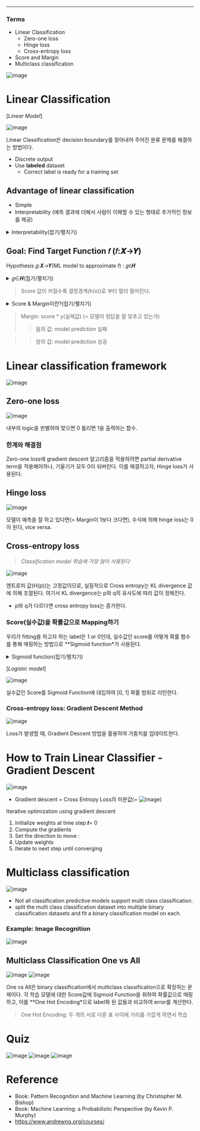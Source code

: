 ****
### Terms
- Linear Classification
  - Zero-one loss
  - Hinge loss
  - Cross-entropy loss
- Score and Margin
- Multiclass classification

![image](https://user-images.githubusercontent.com/39285147/178240098-fcfabcdd-b93e-40a8-8271-f5665bb66e7e.png)

# Linear Classification
[*Linear Model*]

![image](https://user-images.githubusercontent.com/39285147/178746386-b49e5341-3b58-406e-9161-44d66d6e4da8.png)

Linear Classification은 decision boundary를 찾아내어 주어진 분류 문제를 해결하는 방법이다.
- Discrete output
- Use **labeled** dataset
  - Correct label is ready for a training set

## Advantage of linear classification
- Simple
- Interpretability (예측 결과에 더해서 사람이 이해할 수 있는 형태로 추가적인 정보를 제공)

<details markdown="1">
<summary>Interpretability(접기/펼치기)</summary>

![image](https://user-images.githubusercontent.com/39285147/178757022-bec942b7-6c75-415a-8c11-89d56c68f1c4.png)

</details>

## Goal: Find Target Function 𝑓 (𝑓:𝑿→𝒀)
Hypothesis 𝑔:𝑿→𝒀(ML model to approximate 𝑓) : 𝑔∈𝑯

<details markdown="1">
<summary>𝑔∈𝑯(접기/펼치기)</summary>

![image](https://user-images.githubusercontent.com/39285147/178739687-257c8740-fa15-46bc-bf10-052e3f505b87.png)- w 
![image](https://user-images.githubusercontent.com/39285147/178739877-de2f076b-afd9-463b-a548-6e93714a715f.png)

</details>

> Score 값이 커질수록 결정경계(h(x))로 부터 멀리 떨어진다.

<details markdown="1">
<summary>Score & Margin이란?(접기/펼치기)</summary>

![image](https://user-images.githubusercontent.com/39285147/178741007-f2bb6a08-104f-4825-89ec-a5b961b3ba2d.png)

</details>

> Margin:  score * y(실제값) (= 모델이 정답을 잘 맞추고 있는가)
>> 음의 값: model prediction 실패

>> 양의 값: model prediction 성공

# Linear classification framework
![image](https://user-images.githubusercontent.com/39285147/178739145-94d4e15f-295e-4689-84b0-dadfaaae74aa.png)

## Zero-one loss
![image](https://user-images.githubusercontent.com/39285147/178741814-48468556-579e-4296-bfd9-79502b4f6d89.png)

내부의 logic을 판별하여 맞으면 0 틀리면 1을 출력하는 함수.

### 한계와 해결점
Zero-one loss에 gradient descent 알고리즘을 적용하려면 partial derivative term을 적용해야하나, 기울기가 모두 0이 되버린다. 이를 해결하고자, Hinge loss가 사용된다.

## Hinge loss
![image](https://user-images.githubusercontent.com/39285147/178741882-f726f06b-73e6-4b67-9483-78caed18459d.png)
 
모델이 예측을 잘 하고 있다면(= Margin이 1보다 크다면), 수식에 의해 hinge loss는 0이 된다, vice versa.

## Cross-entropy loss
> *Classification model 학습에 가장 많이 사용된다*

![image](https://user-images.githubusercontent.com/39285147/178741907-3154da2e-6d7b-413a-94bf-7b766beedd57.png)

엔트로피 값(H(p))는 고정값이므로, 실질적으로 Cross entropy는 KL divergence 값에 의해 조절된다. 여기서 KL divergence는 p와 q의 유사도에 따라 값이 정해진다.
- p와 q가 다르다면 cross entropy loss는 증가한다.

### Score(실수값)을 확률값으로 Mapping하기
우리가 fitting을 하고자 하는 label은 1 or 0인데, 실수값인 score를 어떻게 확률 함수를 통해 매핑하는 방법으로 **Sigmoid function*가 사용된다.

<details markdown="1">
<summary>Sigmoid function(접기/펼치기)</summary>

![image](https://user-images.githubusercontent.com/39285147/178742116-8c589c94-5a4e-4603-bdb2-46d12e1f51d8.png)

(+)값으로 커지게 된다면 확률 값 1에 근사하게 된다, vice versa.

</details>

[*Logistic model*]

![image](https://user-images.githubusercontent.com/39285147/178741943-bc16c4b0-037f-4737-a878-4d16b6e5f614.png)

실수값인 Score를 Sigmoid Function에 대입하여 [0, 1] 확률 범위로 리턴한다.

### Cross-entropy loss: Gradient Descent Method
![image](https://user-images.githubusercontent.com/39285147/178742070-8a89f201-3c40-43be-abc7-4b703a7c974e.png)

Loss가 발생할 때, Gradient Descent 방법을 활용하여 가중치를 업데이트한다.

# How to Train Linear Classifier - Gradient Descent
![image](https://user-images.githubusercontent.com/39285147/178742255-c2149c2c-75f0-489d-a93d-1a8572af4bdb.png)
- Gradient descent = Cross Entropy Loss의 미분값(= ![image](https://user-images.githubusercontent.com/39285147/178755058-37f42ba7-9b79-463c-9685-73f88b77f557.png))

Iterative optimization using gradient descent

1. Initialize weights at time step 𝒕= 0
2. Compute the gradients
3. Set the direction to move :
4. Update weights
5. Iterate to next step until converging

# Multiclass classification
![image](https://user-images.githubusercontent.com/39285147/178756035-e4294c2f-1fe7-4c35-b579-03b84b1dc377.png)
- Not all classification predictive models support multi class classification.
- split the multi class classification dataset into multiple binary classification datasets and fit a binary classification model on each.

### Example: Image Recognition
![image](https://user-images.githubusercontent.com/39285147/178746614-5194aebe-4686-4240-a22b-bb09402ef55f.png)

## Multiclass Classification One vs All
![image](https://user-images.githubusercontent.com/39285147/178742628-dfc16fb8-6ebb-4bdf-a048-f592cbd470c9.png)
![image](https://user-images.githubusercontent.com/39285147/178742769-142ac214-f9b8-49b1-83da-f7eb82d86d97.png)

One vs All은 binary classification에서 multiclass classification으로 확장하는 문제이다. 각 학습 모델에 대한 Score값에 Sigmoid Function을 취하여 확률값으로 매핑하고, 이를 **One Hot Encoding*으로 label화 된 값들과 비교하여 error를 계산한다.

> One Hot Encoding: 두 개의 서로 다른 표 사이에 거리를 가깝게 하면서 학습

# Quiz
![image](https://user-images.githubusercontent.com/39285147/178743210-3c64eba8-bca0-4188-9dd1-50f35c8878aa.png)
![image](https://user-images.githubusercontent.com/39285147/178743234-891e5dfc-4840-4dad-85c5-a4a934f66407.png)
![image](https://user-images.githubusercontent.com/39285147/178743256-f44bdbab-b7a4-4b2f-bf6b-19c215583724.png)

# Reference
- Book: Pattern Recognition and Machine Learning (by Christopher M. Bishop)
- Book: Machine Learning: a Probabilistic Perspective (by Kevin P. Murphy)
- https://www.andrewng.org/courses/

